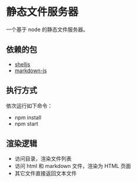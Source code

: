 # 静态文件服务器

一个基于 node 的静态文件服务器。

## 依赖的包

* [shelljs](https://github.com/shelljs/shelljs)
* [markdown-js](https://github.com/evilstreak/markdown-js)

## 执行方式

依次运行如下命令：
* npm install
* npm start

## 渲染逻辑

* 访问目录，渲染文件列表
* 访问 html 和 markdown 文件，渲染为 HTML 页面
* 其它文件直接返回文本文件